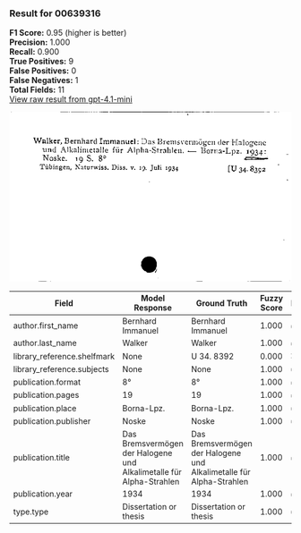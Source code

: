 ### Result for 00639316
**F1 Score:** 0.95 (higher is better)<br>**Precision:** 1.000<br>**Recall:** 0.900<br>**True Positives:** 9<br>**False Positives:** 0<br>**False Negatives:** 1<br>**Total Fields:** 11<br>[View raw result from gpt-4.1-mini](https://github.com/RISE-UNIBAS/humanities_data_benchmark/blob/main/results/2025-09-02/T0161/request_T0161_00639316.json)

<img src="https://github.com/RISE-UNIBAS/humanities_data_benchmark/blob/main/benchmarks/zettelkatalog/images/00639316.jpg?raw=true" alt="00639316" width="600px">

| Field | Model Response | Ground Truth | Fuzzy Score | Match |
|-------|----------------|--------------|-------------|-------|
| author.first_name | Bernhard Immanuel | Bernhard Immanuel | 1.000 | ✅ |
| author.last_name | Walker | Walker | 1.000 | ✅ |
| library_reference.shelfmark | None | U 34. 8392 | 0.000 | ❌ |
| library_reference.subjects | None | None | 1.000 | ✅ |
| publication.format | 8° | 8° | 1.000 | ✅ |
| publication.pages | 19 | 19 | 1.000 | ✅ |
| publication.place | Borna-Lpz. | Borna-Lpz. | 1.000 | ✅ |
| publication.publisher | Noske | Noske | 1.000 | ✅ |
| publication.title | Das Bremsvermögen der Halogene und Alkalimetalle für Alpha-Strahlen | Das Bremsvermögen der Halogene und Alkalimetalle für Alpha-Strahlen | 1.000 | ✅ |
| publication.year | 1934 | 1934 | 1.000 | ✅ |
| type.type | Dissertation or thesis | Dissertation or thesis | 1.000 | ✅ |
